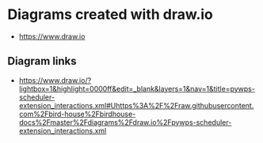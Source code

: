 Diagrams created with draw.io
=============================

* https://www.draw.io


Diagram links
-------------

* https://www.draw.io/?lightbox=1&highlight=0000ff&edit=_blank&layers=1&nav=1&title=pywps-scheduler-extension_interactions.xml#Uhttps%3A%2F%2Fraw.githubusercontent.com%2Fbird-house%2Fbirdhouse-docs%2Fmaster%2Fdiagrams%2Fdraw.io%2Fpywps-scheduler-extension_interactions.xml


